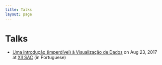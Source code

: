 ```yaml
---
title: Talks
layout: page
---
```


# Talks

* [Uma introdução (imperdível) à Visualização de Dados](https://drive.google.com/open?id=0B_V3Mf3z2DupM0JubHVBU2lMa1E) on Aug 23, 2017 at [XII SAC](http://www.petcomp.ufc.br/sac/) (in Portuguese)
